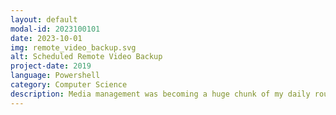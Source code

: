 ```yaml
---
layout: default
modal-id: 2023100101
date: 2023-10-01
img: remote_video_backup.svg
alt: Scheduled Remote Video Backup
project-date: 2019
language: Powershell
category: Computer Science
description: Media management was becoming a huge chunk of my daily routine so I decided to automate it, creating a scheduled Powershell script to download video files from a fleet of Blackmagic Design Hyperdeck video recorders. The script searches for recorders distributed across several production networks, traversing all storage media on each recorder, ignoring missing or damaged SD cards/external SSDs. All media files on the recorder are downloaded via FTP, uploaded to a remote samba share and then removed from the recorder, reclaiming storage space for future video recordings. This process standardises file naming, filing footage into folders based on location (determined by IP address), date and camera position. Configurable logs are created, noting success/failure of the job including any missing/unreachable recorders, copy errors and/or unavailable storage media, enabling technical staff on site to troubleshoot and remedy issues. Footage is now available off site immediately after processing (via a Samba share), ready for remote production/editing staff soon after filming. This script saves up to 3 hours of manual media transfer and archival work every day, greatly increasing my productivity during peak production periods. 
---
```

